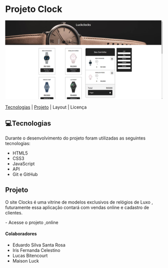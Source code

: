 # Projeto Clock

![Alt text](assets/img/siteClocks.png)</img>

<a href="#💻tecnologias">Tecnologias</a> | <a href="#projeto"> Projeto</a> |<a> Layout </a>|<a> Licença</a>

## 💻Tecnologias

Durante o desenvolvimento do projeto foram utilizadas as seguintes tecnologias:

- HTML5
- CSS3
- JavaScript
- API
- Git e GitHub

## Projeto

O site Clocks é uma vitrine de modelos exclusivos de relógios de Luxo , futuramente essa aplicação contará com vendas online e cadastro de clientes.

-<a> Acesse o projeto ,online </a>

#### Colaboradores

- Eduardo Silva Santa Rosa
- Iris Fernanda Celestino
- Lucas Bitencourt
- Maison Luck
